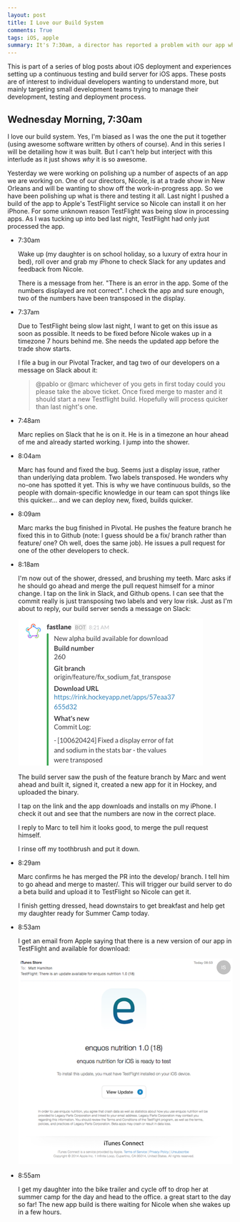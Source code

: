 ```yaml
---
layout: post
title: I Love our Build System
comments: True
tags: iOS, apple
summary: It's 7:30am, a director has reported a problem with our app whilst at a trade show. Help! How our build system saved the day.
---
```


<p class="message">
  This is part of a series of blog posts about iOS deployment and experiences setting up a continuous testing and build server for iOS apps. These posts are of interest to individual developers wanting to understand more, but mainly targeting small development teams trying to manage their development, testing and deployment process.
</p>

## Wednesday Morning, 7:30am

I love our build system. Yes, I'm biased as I was the one the put it together (using awesome software written by others of course). And in this series I will be detailing how it was built. But I can't help but interject with this interlude as it just shows *why* it is so awesome.

Yesterday we were working on polishing up a number of aspects of an app we are working on. One of our directors, Nicole, is at a trade show in New Orleans and will be wanting to show off the work-in-progress app. So we have been polishing up what is there and testing it all. Last night I pushed a build of the app to Apple's TestFlight service so Nicole can install it on her iPhone. For some unknown reason TestFlight was being slow in processing apps. As I was tucking up into bed last night, TestFlight had only just processed the app.

* 7:30am

    Wake up (my daughter is on school holiday, so a luxury of extra hour in bed), roll over and grab my iPhone to check Slack for any updates and feedback from Nicole. 

    There is a message from her. "There is an error in the app. Some of the numbers displayed are not correct". I check the app and sure enough, two of the numbers have been transposed in the display.

* 7:37am

    Due to TestFlight being slow last night, I want to get on this issue as soon as possible. It needs to be fixed before Nicole wakes up in a timezone 7 hours behind me. She needs the updated app before the trade show starts. 

    I file a bug in our Pivotal Tracker, and tag two of our developers on a message on Slack about it:

    > @pablo or @marc whichever of you gets in first today could you please take the above ticket. Once fixed merge to master and it should start a new Testflight build. Hopefully will process quicker than last night's one.

* 7:48am

    Marc replies on Slack that he is on it. He is in a timezone an hour ahead of me and already started working. I jump into the shower.

* 8:04am

    Marc has found and fixed the bug. Seems just a display issue, rather than underlying data problem. Two labels transposed. He wonders why no-one has spotted it yet. This is why we have continuous builds, so the people with domain-specific knowledge in our team can spot things like this quicker... and we can deploy new, fixed, builds quicker.

* 8:09am

    Marc marks the bug finished in Pivotal. He pushes the feature branch he fixed this in to Github (note: I guess should be a fix/ branch rather than feature/ one? Oh well, does the same job). He issues a pull request for one of the other developers to check.

* 8:18am

    I'm now out of the shower, dressed, and brushing my teeth. Marc asks if he should go ahead and merge the pull request himself for a minor change. I tap on the link in Slack, and Github opens. I can see that the commit really is just transposing two labels and very low risk. Just as I'm about to reply, our build server sends a message on Slack:

    ![Slack notification of build by Jenkins / Fastlane](/public/fastlane_slack_notification.png)

    The build server saw the push of the feature branch by Marc and went ahead and built it, signed it, created a new app for it in Hockey, and uploaded the binary.

    I tap on the link and the app downloads and installs on my iPhone. I check it out and see that the numbers are now in the correct place.

    I reply to Marc to tell him it looks good, to merge the pull request himself.

    I rinse off my toothbrush and put it down.

* 8:29am

    Marc confirms he has merged the PR into the develop/ branch. I tell him to go ahead and merge to master/. This will trigger our build server to do a beta build and upload it to TestFlight so Nicole can get it.

    I finish getting dressed, head downstairs to get breakfast and help get my daughter ready for Summer Camp today.

* 8:53am

    I get an email from Apple saying that there is a new version of our app in TestFlight and available for download:

    ![Email from Apple iTunes Store about updated beta of app](/public/itunes_testflight_notification.png)

* 8:55am

    I get my daughter into the bike trailer and cycle off to drop her at summer camp for the day and head to the office. a great start to the day so far! The new app build is there waiting for Nicole when she wakes up in a few hours.




